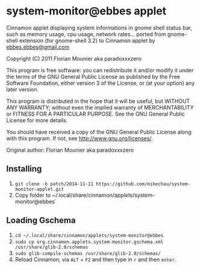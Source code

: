 # system-monitor@ebbes applet

Cinnamon applet displaying system informations in gnome shell status bar, such as memory usage, cpu usage, network rates…
ported from gnome-shell extension (for gnome-shell 3.2) to Cinnamon applet by ebbes.ebbes@gmail.com

Copyright (C) 2011 Florian Mounier aka paradoxxxzero

This program is free software: you can redistribute it and/or modify
it under the terms of the GNU General Public License as published by
the Free Software Foundation, either version 3 of the License, or
(at your option) any later version.

This program is distributed in the hope that it will be useful,
but WITHOUT ANY WARRANTY; without even the implied warranty of
MERCHANTABILITY or FITNESS FOR A PARTICULAR PURPOSE.  See the
GNU General Public License for more details.

You should have received a copy of the GNU General Public License
along with this program.  If not, see <http://www.gnu.org/licenses/>.

Original author: Florian Mounier aka paradoxxxzero

## Installing

1. `git clone -b patch/2014-11-11 https://github.com/mikechau/system-monitor-applet.git`
2. Copy folder to ~/.local/share/cinnamon/applets/system-monitor@ebbes`

## Loading Gschema

1. `cd ~/.local/share/cinnamon/applets/system-monitor@ebbes`
2. `sudo cp org.cinnamon.applets.system-monitor.gschema.xml /usr/share/glib-2.0/schemas`
3. `sudo glib-compile-schemas /usr/share/glib-2.0/schemas/`
4. Reload Cinnamon, via `ALT` + `F2` and then type in `r` and then `enter`.

